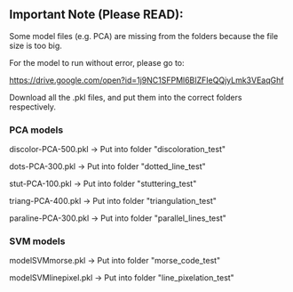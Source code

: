 ## Important Note (Please READ):

Some model files (e.g. PCA) are missing from the folders because the file size is too big.

For the model to run without error, please go to:

https://drive.google.com/open?id=1j9NC1SFPMl6BIZFIeQQjyLmk3VEaqGhf

Download all the .pkl files, and put them into the correct folders respectively.

### PCA models

discolor-PCA-500.pkl -> Put into folder "discoloration_test"

dots-PCA-300.pkl -> Put into folder "dotted_line_test"

stut-PCA-100.pkl -> Put into folder "stuttering_test"

triang-PCA-400.pkl -> Put into folder "triangulation_test"

paraline-PCA-300.pkl -> Put into folder "parallel_lines_test"


### SVM models

modelSVMmorse.pkl -> Put into folder "morse_code_test"

modelSVMlinepixel.pkl -> Put into folder "line_pixelation_test"

